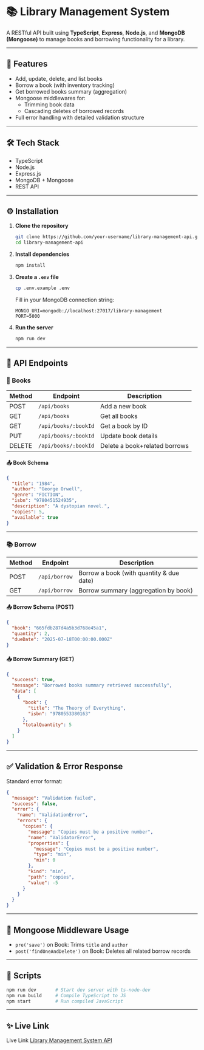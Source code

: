 # 📚 Library Management System

A RESTful API built using **TypeScript**, **Express**, **Node.js**, and **MongoDB (Mongoose)** to manage books and borrowing functionality for a library.

---

## 🚀 Features

- Add, update, delete, and list books
- Borrow a book (with inventory tracking)
- Get borrowed books summary (aggregation)
- Mongoose middlewares for:
  - Trimming book data
  - Cascading deletes of borrowed records
- Full error handling with detailed validation structure

---

## 🛠 Tech Stack

- TypeScript
- Node.js
- Express.js
- MongoDB + Mongoose
- REST API

---

## ⚙️ Installation

1. **Clone the repository**
   ```bash
   git clone https://github.com/your-username/library-management-api.git
   cd library-management-api
   ```

2. **Install dependencies**
   ```bash
   npm install
   ```

3. **Create a `.env` file**
   ```bash
   cp .env.example .env
   ```

   Fill in your MongoDB connection string:
   ```env
   MONGO_URI=mongodb://localhost:27017/library-management
   PORT=5000
   ```

4. **Run the server**
   ```bash
   npm run dev
   ```

---

## 🧪 API Endpoints

### 📘 Books

| Method | Endpoint           | Description                   |
|--------|--------------------|-------------------------------|
| POST   | `/api/books`       | Add a new book                |
| GET    | `/api/books`       | Get all books                 |
| GET    |`/api/books/:bookId`| Get a book by ID              |
| PUT    |`/api/books/:bookId`| Update book details           |
| DELETE |`/api/books/:bookId`| Delete a book+related borrows |

#### 📤 Book Schema

```json
{
  "title": "1984",
  "author": "George Orwell",
  "genre": "FICTION",
  "isbn": "9780451524935",
  "description": "A dystopian novel.",
  "copies": 5,
  "available": true
}
```

---

### 📚 Borrow

| Method | Endpoint      | Description                               |
|--------|---------------|-------------------------------------------|
| POST   | `/api/borrow` | Borrow a book (with quantity & due date)  |
| GET    | `/api/borrow` | Borrow summary (aggregation by book)      |

#### 📤 Borrow Schema (POST)

```json
{
  "book": "665fdb287d4a5b3d768e45a1",
  "quantity": 2,
  "dueDate": "2025-07-18T00:00:00.000Z"
}
```

#### 📥 Borrow Summary (GET)

```json
{
  "success": true,
  "message": "Borrowed books summary retrieved successfully",
  "data": [
    {
      "book": {
        "title": "The Theory of Everything",
        "isbn": "9780553380163"
      },
      "totalQuantity": 5
    }
  ]
}
```

---

## ✅ Validation & Error Response

Standard error format:
```json
{
  "message": "Validation failed",
  "success": false,
  "error": {
    "name": "ValidationError",
    "errors": {
      "copies": {
        "message": "Copies must be a positive number",
        "name": "ValidatorError",
        "properties": {
          "message": "Copies must be a positive number",
          "type": "min",
          "min": 0
        },
        "kind": "min",
        "path": "copies",
        "value": -5
      }
    }
  }
}
```

---

## 🔁 Mongoose Middleware Usage

- `pre('save')` on Book: Trims `title` and `author`
- `post('findOneAndDelete')` on Book: Deletes all related borrow records

---

## 🧼 Scripts

```bash
npm run dev       # Start dev server with ts-node-dev
npm run build     # Compile TypeScript to JS
npm start         # Run compiled JavaScript
```

---

## ✨ Live Link

Live Link [Library Management System API](https://library-management-api-xi-lac.vercel.app/)